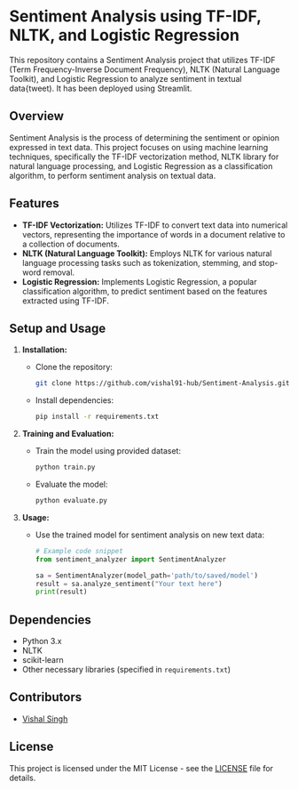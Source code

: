 
# Sentiment Analysis using TF-IDF, NLTK, and Logistic Regression

This repository contains a Sentiment Analysis project that utilizes TF-IDF (Term Frequency-Inverse Document Frequency), NLTK (Natural Language Toolkit), and Logistic Regression to analyze sentiment in textual data{tweet). It has been deployed using Streamlit.

## Overview

Sentiment Analysis is the process of determining the sentiment or opinion expressed in text data. This project focuses on using machine learning techniques, specifically the TF-IDF vectorization method, NLTK library for natural language processing, and Logistic Regression as a classification algorithm, to perform sentiment analysis on textual data.

## Features

- **TF-IDF Vectorization:** Utilizes TF-IDF to convert text data into numerical vectors, representing the importance of words in a document relative to a collection of documents.
- **NLTK (Natural Language Toolkit):** Employs NLTK for various natural language processing tasks such as tokenization, stemming, and stop-word removal.
- **Logistic Regression:** Implements Logistic Regression, a popular classification algorithm, to predict sentiment based on the features extracted using TF-IDF.

## Setup and Usage

1. **Installation:**
   - Clone the repository:
     ```bash
     git clone https://github.com/vishal91-hub/Sentiment-Analysis.git
     ```
   - Install dependencies:
     ```bash
     pip install -r requirements.txt
     ```

2. **Training and Evaluation:**
   - Train the model using provided dataset:
     ```bash
     python train.py
     ```
   - Evaluate the model:
     ```bash
     python evaluate.py
     ```

3. **Usage:**
   - Use the trained model for sentiment analysis on new text data:
     ```python
     # Example code snippet
     from sentiment_analyzer import SentimentAnalyzer

     sa = SentimentAnalyzer(model_path='path/to/saved/model')
     result = sa.analyze_sentiment("Your text here")
     print(result)
     ```

## Dependencies

- Python 3.x
- NLTK
- scikit-learn
- Other necessary libraries (specified in `requirements.txt`)

## Contributors

- [Vishal Singh](https://github.com/vishal91-hub)


## License

This project is licensed under the MIT License - see the [LICENSE](LICENSE) file for details.
